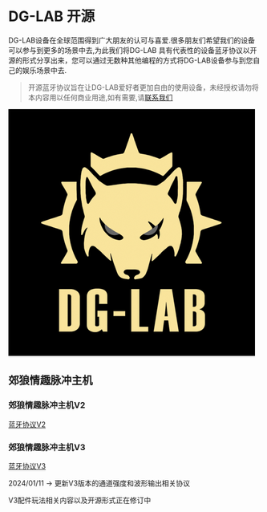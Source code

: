 # DG-LAB 开源
DG-LAB设备在全球范围得到广大朋友的认可与喜爱.很多朋友们希望我们的设备可以参与到更多的场景中去,为此我们将DG-LAB 具有代表性的设备蓝牙协议以开源的形式分享出来，您可以通过无数种其他编程的方式将DG-LAB设备参与到您自己的娱乐场景中去.

> 开源蓝牙协议旨在让DG-LAB爱好者更加自由的使用设备，未经授权请勿将本内容用以任何商业用途,如有需要,请[联系我们](https://www.dungeon-lab.com)

![郊狼电击器LOGO](image/DG-LAB_492.png)

## 郊狼情趣脉冲主机

### 郊狼情趣脉冲主机V2

[蓝牙协议V2](image/README_V2.md)

### 郊狼情趣脉冲主机V3

[蓝牙协议V3](image/README_V3.md)

2024/01/11 -> 更新V3版本的通道强度和波形输出相关协议

V3配件玩法相关内容以及开源形式正在修订中
